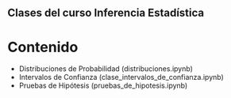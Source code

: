 ## Clases del curso Inferencia Estadística
# Contenido
- Distribuciones de Probabilidad (distribuciones.ipynb)
- Intervalos de Confianza (clase_intervalos_de_confianza.ipynb)
- Pruebas de Hipótesis (pruebas_de_hipotesis.ipynb)
